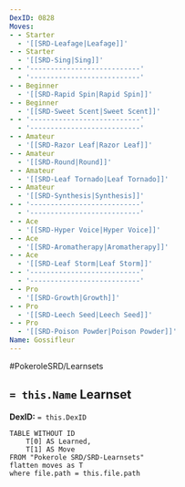 ```yaml
---
DexID: 0828
Moves:
- - Starter
  - '[[SRD-Leafage|Leafage]]'
- - Starter
  - '[[SRD-Sing|Sing]]'
- - '---------------------------'
  - '---------------------------'
- - Beginner
  - '[[SRD-Rapid Spin|Rapid Spin]]'
- - Beginner
  - '[[SRD-Sweet Scent|Sweet Scent]]'
- - '---------------------------'
  - '---------------------------'
- - Amateur
  - '[[SRD-Razor Leaf|Razor Leaf]]'
- - Amateur
  - '[[SRD-Round|Round]]'
- - Amateur
  - '[[SRD-Leaf Tornado|Leaf Tornado]]'
- - Amateur
  - '[[SRD-Synthesis|Synthesis]]'
- - '---------------------------'
  - '---------------------------'
- - Ace
  - '[[SRD-Hyper Voice|Hyper Voice]]'
- - Ace
  - '[[SRD-Aromatherapy|Aromatherapy]]'
- - Ace
  - '[[SRD-Leaf Storm|Leaf Storm]]'
- - '---------------------------'
  - '---------------------------'
- - Pro
  - '[[SRD-Growth|Growth]]'
- - Pro
  - '[[SRD-Leech Seed|Leech Seed]]'
- - Pro
  - '[[SRD-Poison Powder|Poison Powder]]'
Name: Gossifleur
---
```


#PokeroleSRD/Learnsets

## `= this.Name` Learnset

**DexID:** `= this.DexID`

```dataview
TABLE WITHOUT ID
    T[0] AS Learned,
    T[1] AS Move
FROM "Pokerole SRD/SRD-Learnsets"
flatten moves as T
where file.path = this.file.path
```
